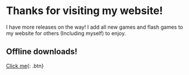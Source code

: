 # Thanks for visiting my website!
I have more releases on the way! I add all new games and flash games to my website for others (Including myself) to enjoy. 

Offline downloads!
-----------
[Click me](https://drive.google.com/file/d/1Nh0aC_nO_F0DihEZxIHICxj2DNpODBR8/view?usp=sharing){: .btn}
